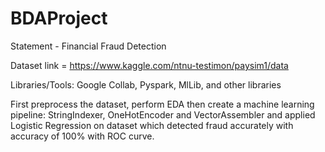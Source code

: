 # BDAProject
Statement - Financial Fraud Detection

Dataset link = https://www.kaggle.com/ntnu-testimon/paysim1/data 

Libraries/Tools: Google Collab, Pyspark, MlLib, and other libraries

First preprocess the dataset, perform EDA then create a machine learning pipeline: StringIndexer, OneHotEncoder and VectorAssembler and applied Logistic Regression on dataset which detected fraud accurately with accuracy of 100% with ROC curve.
